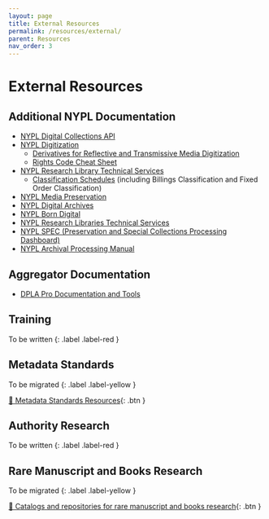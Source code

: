```yaml
---
layout: page
title: External Resources
permalink: /resources/external/
parent: Resources
nav_order: 3
---
```


# External Resources

## Additional NYPL Documentation
* [NYPL Digital Collections API](https://api.repo.nypl.org/)
* [NYPL Digitization](https://confluence.nypl.org/display/DIG/Digitization)
    * [Derivatives for Reflective and Transmissive Media Digitization](https://confluence.nypl.org/display/DIG/Derivatives+for+Reflective+and+Transmissive+Media+Digitization)
    * [Rights Code Cheat Sheet](https://confluence.nypl.org/display/DIG/Rights+Codes+Cheat+Sheet)
* [NYPL Research Library Technical Services](https://sites.google.com/a/bookops.org/nypl-rl-tech-services/rl-technical-services)
    * [Classification Schedules](https://sites.google.com/a/bookops.org/nypl-rl-tech-services/rl-technical-services/rl-classification-schedules) (including Billings Classification and Fixed Order Classification)
* [NYPL Media Preservation](https://nypl.github.io/ami-preservation/)
* [NYPL Digital Archives](https://nypl.github.io/digarch/)
* [NYPL Born Digital](https://nypl.github.io/born-digital-docs/)
* [NYPL Research Libraries Technical Services](https://sites.google.com/a/bookops.org/nypl-rl-tech-services/rl-technical-services)
* [NYPL SPEC (Preservation and Special Collections Processing Dashboard)](https://sites.google.com/nypl.org/specialcollections/spec)
* [NYPL Archival Processing Manual](https://sites.google.com/nypl.org/specialcollections/special-collections-processing/archival-processing/processing-manual)

## Aggregator Documentation
* [DPLA Pro Documentation and Tools](https://pro.dp.la/hubs/documentation)

## Training
To be written
{: .label .label-red }

## Metadata Standards
To be migrated
{: .label .label-yellow }

[📄 Metadata Standards Resources](https://docs.google.com/document/d/1yS2UnkDJprdAdbgHUGoGSDWKoUgO2-REK3qRjhx85fY/edit){: .btn }

## Authority Research
To be written
{: .label .label-red }

## Rare Manuscript and Books Research
To be migrated
{: .label .label-yellow }

[📄 Catalogs and repositories for rare manuscript and books research](https://docs.google.com/document/d/1PqU9uWoniJ6LCo9sF6e54RfaNxBMqdwLSmm4ToGBdwM/edit){: .btn }
